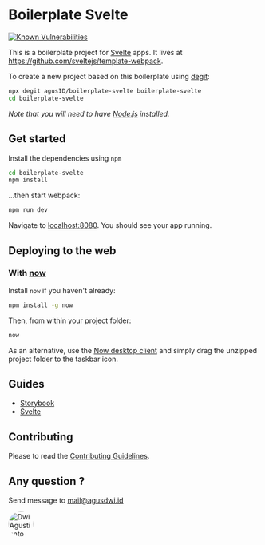 

# Boilerplate Svelte
<p align="left">
  <a href="https://snyk.io/test/github/agusID/boilerplate-svelte">
    <img src="https://snyk.io/test/github/agusID/boilerplate-svelte/badge.svg" alt="Known Vulnerabilities" />
  </a>
</p>

This is a boilerplate project for [Svelte](https://svelte.dev) apps. It lives at https://github.com/sveltejs/template-webpack.

To create a new project based on this boilerplate using [degit](https://github.com/Rich-Harris/degit):

```bash
npx degit agusID/boilerplate-svelte boilerplate-svelte
cd boilerplate-svelte
```

*Note that you will need to have [Node.js](https://nodejs.org) installed.*


## Get started

Install the dependencies using `npm`

```bash
cd boilerplate-svelte
npm install
```

...then start webpack:

```bash
npm run dev
```

Navigate to [localhost:8080](http://localhost:8080). You should see your app running.


## Deploying to the web

### With [now](https://zeit.co/now)

Install `now` if you haven't already:

```bash
npm install -g now
```

Then, from within your project folder:

```bash
now
```

As an alternative, use the [Now desktop client](https://zeit.co/download) and simply drag the unzipped project folder to the taskbar icon.

## Guides
- [Storybook](https://github.com/agusID/boilerplate-svelte/blob/master/docs/storybook.md)
- [Svelte](https://svelte.dev/tutorial/basics)


## Contributing
Please to read the [Contributing Guidelines](https://github.com/agusID/boilerplate-svelte/blob/master/docs/CONTRIBUTING.md).

## Any question ?
Send message to
mail@agusdwi.id

<p>
  <a href="https://github.com/agusID"><img 
  width="50" style="border-radius: 50%" src="https://avatars3.githubusercontent.com/u/13955708?s=460&v=4" alt="Dwi Agustianto">
  </a>
</p>

